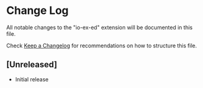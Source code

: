 # Change Log

All notable changes to the "io-ex-ed" extension will be documented in this file.

Check [Keep a Changelog](http://keepachangelog.com/) for recommendations on how to structure this file.

## [Unreleased]

- Initial release